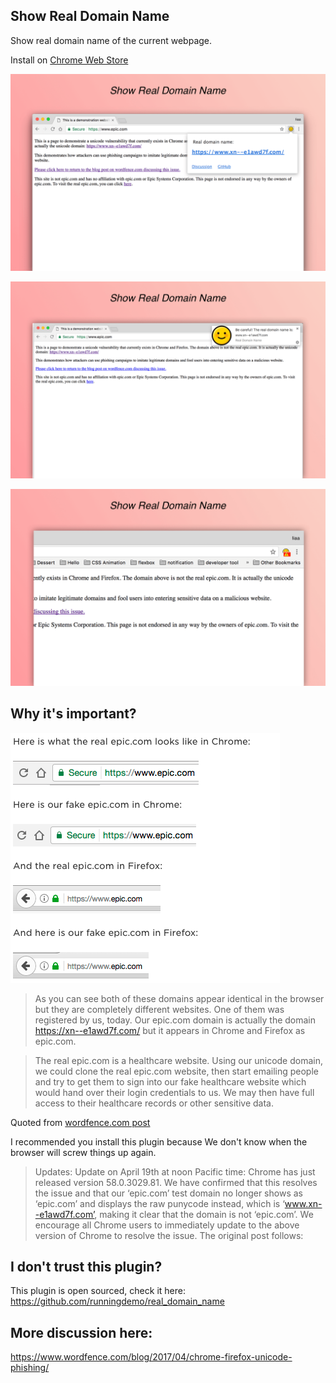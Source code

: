 ## Show Real Domain Name

Show real domain name of the current webpage.

Install on [Chrome Web Store](https://chrome.google.com/webstore/detail/real-domain-name/lhbkkikjboiebjeghokpefafaahnfoff)

![screenshot](https://raw.githubusercontent.com/liaa/real_domain_name/master/image/chromescreenshot.png)

![screenshot](https://raw.githubusercontent.com/liaa/real_domain_name/master/image/chromescreenshot_notification.png)

![screenshot](https://raw.githubusercontent.com/liaa/real_domain_name/master/image/chromescreenshot_dangerous.png)

## Why it's important?

![demo](https://raw.githubusercontent.com/liaa/real_domain_name/master/image/demo.png)

> As you can see both of these domains appear identical in the browser but they are completely different websites. One of them was registered by us, today. Our epic.com domain is actually the domain https://xn--e1awd7f.com/ but it appears in Chrome and Firefox as epic.com.

> The real epic.com is a healthcare website. Using our unicode domain, we could clone the real
epic.com website, then start emailing people and try to get them to sign into our fake healthcare website which would hand over their login credentials to us. We may then have full access to their healthcare records or other sensitive data.

Quoted from [wordfence.com post](https://www.wordfence.com/blog/2017/04/chrome-firefox-unicode-phishing/)


I recommended you install this plugin because We don't know when the browser will screw things up
again.

> Updates: Update on April 19th at noon Pacific time: Chrome has just released version 58.0.3029.81. We have confirmed that this resolves the issue and that our ‘epic.com’ test domain no longer shows as ‘epic.com’ and displays the raw punycode instead, which is ‘www.xn--e1awd7f.com’, making it clear that the domain is not ‘epic.com’. We encourage all Chrome users to immediately update to the above version of Chrome to resolve the issue. The original post follows:

## I don't trust this plugin?

This plugin is open sourced, check it here: https://github.com/runningdemo/real_domain_name

## More discussion here:
https://www.wordfence.com/blog/2017/04/chrome-firefox-unicode-phishing/




